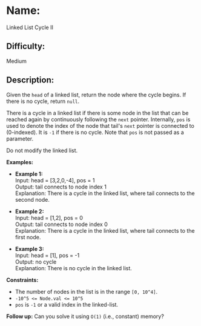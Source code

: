 # Name: 
Linked List Cycle II

## Difficulty: 
Medium

## Description: 
Given the `head` of a linked list, return the node where the cycle begins. If there is no cycle, return `null`.

There is a cycle in a linked list if there is some node in the list that can be reached again by continuously following the `next` pointer. Internally, `pos` is used to denote the index of the node that tail's `next` pointer is connected to (0-indexed). It is `-1` if there is no cycle. Note that `pos` is not passed as a parameter.

Do not modify the linked list.

**Examples:**

- **Example 1:**  
  Input: head = [3,2,0,-4], pos = 1  
  Output: tail connects to node index 1  
  Explanation: There is a cycle in the linked list, where tail connects to the second node.

- **Example 2:**  
  Input: head = [1,2], pos = 0  
  Output: tail connects to node index 0  
  Explanation: There is a cycle in the linked list, where tail connects to the first node.

- **Example 3:**  
  Input: head = [1], pos = -1  
  Output: no cycle  
  Explanation: There is no cycle in the linked list.

**Constraints:**

- The number of nodes in the list is in the range `[0, 10^4]`.
- `-10^5 <= Node.val <= 10^5`
- `pos` is `-1` or a valid index in the linked-list.

**Follow up:** Can you solve it using `O(1)` (i.e., constant) memory?